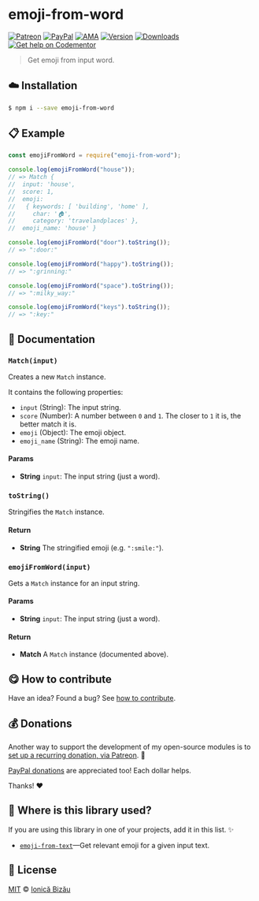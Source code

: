 
# emoji-from-word

 [![Patreon](https://img.shields.io/badge/Support%20me%20on-Patreon-%23e6461a.svg)][patreon] [![PayPal](https://img.shields.io/badge/%24-paypal-f39c12.svg)][paypal-donations] [![AMA](https://img.shields.io/badge/ask%20me-anything-1abc9c.svg)](https://github.com/IonicaBizau/ama) [![Version](https://img.shields.io/npm/v/emoji-from-word.svg)](https://www.npmjs.com/package/emoji-from-word) [![Downloads](https://img.shields.io/npm/dt/emoji-from-word.svg)](https://www.npmjs.com/package/emoji-from-word) [![Get help on Codementor](https://cdn.codementor.io/badges/get_help_github.svg)](https://www.codementor.io/johnnyb?utm_source=github&utm_medium=button&utm_term=johnnyb&utm_campaign=github)

> Get emoji from input word.

## :cloud: Installation

```sh
$ npm i --save emoji-from-word
```


## :clipboard: Example



```js
const emojiFromWord = require("emoji-from-word");

console.log(emojiFromWord("house"));
// => Match {
//  input: 'house',
//  score: 1,
//  emoji:
//   { keywords: [ 'building', 'home' ],
//     char: '🏠',
//     category: 'travelandplaces' },
//  emoji_name: 'house' }

console.log(emojiFromWord("door").toString());
// => ":door:"

console.log(emojiFromWord("happy").toString());
// => ":grinning:"

console.log(emojiFromWord("space").toString());
// => ":milky_way:"

console.log(emojiFromWord("keys").toString());
// => ":key:"
```

## :memo: Documentation


### `Match(input)`
Creates a new `Match` instance.

It contains the following properties:

 - `input` (String): The input string.
 - `score` (Number): A number between `0` and `1`. The closer to `1` it is, the better match it is.
 - `emoji` (Object): The emoji object.
 - `emoji_name` (String): The emoji name.

#### Params
- **String** `input`: The input string (just a word).

### `toString()`
Stringifies the `Match` instance.

#### Return
- **String** The stringified emoji (e.g. `":smile:"`).

### `emojiFromWord(input)`
Gets a `Match` instance for an input string.

#### Params
- **String** `input`: The input string (just a word).

#### Return
- **Match** A `Match` instance (documented above).



## :yum: How to contribute
Have an idea? Found a bug? See [how to contribute][contributing].


## :moneybag: Donations

Another way to support the development of my open-source modules is
to [set up a recurring donation, via Patreon][patreon]. :rocket:

[PayPal donations][paypal-donations] are appreciated too! Each dollar helps.

Thanks! :heart:

## :dizzy: Where is this library used?
If you are using this library in one of your projects, add it in this list. :sparkles:


 - [`emoji-from-text`](https://github.com/IonicaBizau/emoji-from-text#readme)—Get relevant emoji for a given input text.

## :scroll: License

[MIT][license] © [Ionică Bizău][website]

[patreon]: https://www.patreon.com/ionicabizau
[paypal-donations]: https://www.paypal.com/cgi-bin/webscr?cmd=_s-xclick&hosted_button_id=RVXDDLKKLQRJW
[donate-now]: http://i.imgur.com/6cMbHOC.png

[license]: http://showalicense.com/?fullname=Ionic%C4%83%20Biz%C4%83u%20%3Cbizauionica%40gmail.com%3E%20(http%3A%2F%2Fionicabizau.net)&year=2015#license-mit
[website]: http://ionicabizau.net
[contributing]: /CONTRIBUTING.md
[docs]: /DOCUMENTATION.md

